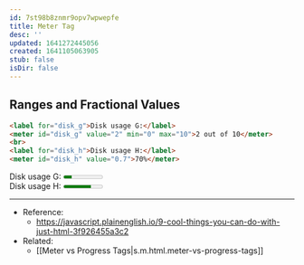 ```yaml
---
id: 7st98b8znmr9opv7wpwepfe
title: Meter Tag
desc: ''
updated: 1641272445056
created: 1641105063905
stub: false
isDir: false
---
```



## Ranges and Fractional Values

```html
<label for="disk_g">Disk usage G:</label>
<meter id="disk_g" value="2" min="0" max="10">2 out of 10</meter>
<br>
<label for="disk_h">Disk usage H:</label>
<meter id="disk_h" value="0.7">70%</meter>
```

<label for="disk_g">Disk usage G:</label>
<meter id="disk_g" value="2" min="0" max="10">2 out of 10</meter>
<br>
<label for="disk_h">Disk usage H:</label>
<meter id="disk_h" value="0.7">70%</meter>

---

- Reference:
  - <https://javascript.plainenglish.io/9-cool-things-you-can-do-with-just-html-3f926455a3c2>
- Related:
  - [[Meter vs Progress Tags|s.m.html.meter-vs-progress-tags]]

